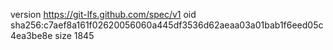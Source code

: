 version https://git-lfs.github.com/spec/v1
oid sha256:c7aef8a161f02620056060a445df3536d62aeaa03a01bab1f6eed05c4ea3be8e
size 1845
